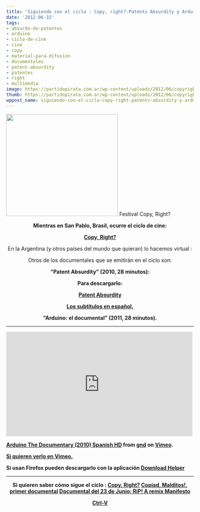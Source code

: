 ```yaml
---
title: 'Siguiendo con el ciclo : Copy, right?-Patents Absurdity y Arduino, el documental'
date: '2012-06-15'
tags:
- absurdo-de-patentes
- arduino
- ciclo-de-cine
- cine
- copy
- material-para-difusion
- documentales
- patent-absurdity
- patentes
- right
- multimedia
image: https://partidopirata.com.ar/wp-content/uploads/2012/06/copyright.jpg
thumb: https://partidopirata.com.ar/wp-content/uploads/2012/06/copyright-150x150.jpg
wppost_name: siguiendo-con-el-ciclo-copy-right-patents-absurdity-y-arduino-el-documental
---
```


<a href="https://partidopirata.com.ar/wp-content/uploads/2012/06/copyright.jpg"><img class="size-medium wp-image-4672" title="copyright" src="https://partidopirata.com.ar/wp-content/uploads/2012/06/copyright-300x274.jpg" alt="" width="300" height="274" /></a> Festival Copy, Right?

<p style="text-align: center;"><strong>Mientras en San Pablo, Brasil, ocurre el ciclo de cine:</strong></p>
<p style="text-align: center;"><strong><a href="https://partidopirata.com.ar/4671/festival-discute-copyright-en-san-pablo-brasil-una-posible-idea-para-hacerlo-en-argentina">Copy, Right?</a></strong></p>
<p style="text-align: center;">En la Argentina (y otros países del mundo que quieran) lo hacemos virtual :</p>
<p style="text-align: center;">Otros de los documentales que se emitirán en el ciclo son:</p>
<p style="text-align: center;"><strong>“Patent Absurdity” (2010, 28 minutos):
</strong></p>
<p style="text-align: center;"><strong>Para descargarlo:</strong></p>
<p style="text-align: center;"><strong><a href="http://patentabsurdity.com/download.html" target="_blank">Patent Absurdity</a></strong></p>
<p style="text-align: center;"><strong><a href="http://en.swpat.org/wiki/Patent_Absurdity/Espa%C3%B1ol_%28Spanish%29" target="_blank">Los subtítulos en español.</a></strong></p>
<p style="text-align: center;"><strong>“Arduino: el documental” (2011, 28 minutos).</strong></p>


<hr />

<iframe src="http://player.vimeo.com/video/18390711" frameborder="0" width="500" height="281"></iframe>

<strong><a href="http://vimeo.com/18390711">Arduino The Documentary (2010) Spanish HD</a> from <a href="http://vimeo.com/gnd">gnd</a> on <a href="http://vimeo.com">Vimeo</a>.</strong>

<strong><a href="http://vimeo.com/18390711" target="_blank">Si quieren verlo en Vimeo.</a></strong>

<strong>Si usan Firefox pueden descargarlo con la aplicación <a href="https://addons.mozilla.org/pt-BR/firefox/addon/video-downloadhelper/" target="_blank">Download Helper</a></strong>

<hr />
<p style="text-align: center;"><strong>Si quieren saber cómo sigue el ciclo : <a href="https://partidopirata.com.ar/4690/para-los-fines-de-semana-ciclo-copy-right-pero-virtual">Copy, Right?</a>
<a href="https://partidopirata.com.ar/4690/para-los-fines-de-semana-ciclo-copy-right-pero-virtual">Copiad, Malditos!, primer documental</a>
<a href="https://partidopirata.com.ar/4892/siguiendo-con-el-ciclo-copy-right-rip-a-remix-manifesto">Documental del 23 de Junio: RiP! A remix Manifesto</a></strong></p>
<p style="text-align: center;"><strong><a href="https://partidopirata.com.ar/2491/ctrl-v-documental-que-puede-ayudarnos-a-entender-un-poco-mas-el-caso-cuevana">Ctrl-V</a></strong></p>
